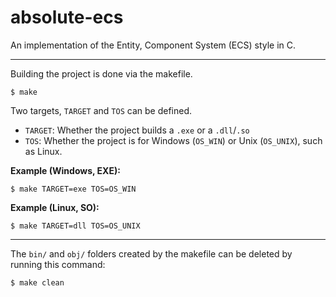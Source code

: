 # absolute-ecs
An implementation of the Entity, Component System (ECS) style in C.

---
Building the project is done via the makefile.
```
$ make
```
Two targets, `TARGET` and `TOS` can be defined.
* `TARGET`: Whether the project builds a `.exe` or a `.dll`/`.so`
* `TOS`: Whether the project is for Windows (`OS_WIN`) or Unix (`OS_UNIX`), such as Linux.

**Example (Windows, EXE):**
```
$ make TARGET=exe TOS=OS_WIN
```
**Example (Linux, SO):**
```
$ make TARGET=dll TOS=OS_UNIX
```
---
The `bin/` and `obj/` folders created by the makefile can be deleted by running this command:
```
$ make clean
```

